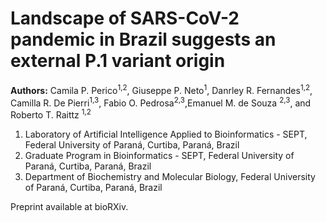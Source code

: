 # Landscape of SARS-CoV-2 pandemic in Brazil suggests an external P.1 variant origin

**Authors:**
Camila P. Perico<sup>1,2</sup>, Giuseppe P. Neto<sup>1</sup>, Danrley R. Fernandes<sup>1,2</sup>, Camilla R. De Pierri<sup>1,3</sup>, Fabio O. Pedrosa<sup>2,3</sup>,Emanuel M. de Souza <sup>2,3</sup>, and Roberto T. Raittz <sup>1,2</sup>

1. Laboratory  of Artificial Intelligence Applied to Bioinformatics - SEPT, Federal University of Paraná, Curtiba, Paraná, Brazil
2. Graduate Program in Bioinformatics - SEPT, Federal University of Paraná, Curtiba, Paraná, Brazil
3. Department of Biochemistry and Molecular Biology, Federal University of Paraná, Curtiba, Paraná, Brazil 

Preprint available at bioRXiv.
